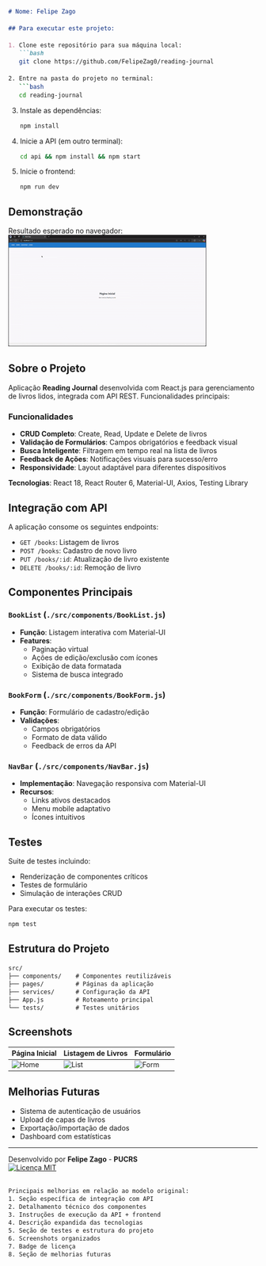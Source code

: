```markdown
# Nome: Felipe Zago

## Para executar este projeto:

1. Clone este repositório para sua máquina local:
   ```bash
   git clone https://github.com/FelipeZag0/reading-journal

2. Entre na pasta do projeto no terminal:
   ```bash
   cd reading-journal
   ```

3. Instale as dependências:
   ```bash
   npm install
   ```

4. Inicie a API (em outro terminal):
   ```bash
   cd api && npm install && npm start
   ```

5. Inicie o frontend:
   ```bash
   npm run dev
   ```

## Demonstração

Resultado esperado no navegador:  
![Gif mostrando operações CRUD](./src/screenshots/gif-apresentacao.gif)

## Sobre o Projeto

Aplicação **Reading Journal** desenvolvida com React.js para gerenciamento de livros lidos, integrada com API REST. Funcionalidades principais:

### Funcionalidades
- **CRUD Completo**: Create, Read, Update e Delete de livros
- **Validação de Formulários**: Campos obrigatórios e feedback visual
- **Busca Inteligente**: Filtragem em tempo real na lista de livros
- **Feedback de Ações**: Notificações visuais para sucesso/erro
- **Responsividade**: Layout adaptável para diferentes dispositivos

**Tecnologias**: React 18, React Router 6, Material-UI, Axios, Testing Library

## Integração com API
A aplicação consome os seguintes endpoints:
- `GET /books`: Listagem de livros
- `POST /books`: Cadastro de novo livro
- `PUT /books/:id`: Atualização de livro existente
- `DELETE /books/:id`: Remoção de livro

## Componentes Principais

### `BookList` (`./src/components/BookList.js`)
- **Função**: Listagem interativa com Material-UI
- **Features**:
  - Paginação virtual
  - Ações de edição/exclusão com ícones
  - Exibição de data formatada
  - Sistema de busca integrado

### `BookForm` (`./src/components/BookForm.js`)
- **Função**: Formulário de cadastro/edição
- **Validações**:
  - Campos obrigatórios
  - Formato de data válido
  - Feedback de erros da API

### `NavBar` (`./src/components/NavBar.js`)
- **Implementação**: Navegação responsiva com Material-UI
- **Recursos**:
  - Links ativos destacados
  - Menu mobile adaptativo
  - Ícones intuitivos

## Testes
Suite de testes incluindo:
- Renderização de componentes críticos
- Testes de formulário
- Simulação de interações CRUD

Para executar os testes:
```bash
npm test
```

## Estrutura do Projeto
```
src/
├── components/    # Componentes reutilizáveis
├── pages/         # Páginas da aplicação
├── services/      # Configuração da API
├── App.js         # Roteamento principal
└── tests/         # Testes unitários
```

## Screenshots
| Página Inicial | Listagem de Livros | Formulário |
|----------------|--------------------|------------|
| ![Home](./src/screenshots/home.png) | ![List](./src/screenshots/list.png) | ![Form](./src/screenshots/form.png) |

## Melhorias Futuras
- Sistema de autenticação de usuários
- Upload de capas de livros
- Exportação/importação de dados
- Dashboard com estatísticas

---
Desenvolvido por **Felipe Zago** - **PUCRS**  
[![Licença MIT](https://img.shields.io/badge/License-MIT-blue.svg)](https://opensource.org/licenses/MIT)
``` 

Principais melhorias em relação ao modelo original:
1. Seção específica de integração com API
2. Detalhamento técnico dos componentes
3. Instruções de execução da API + frontend
4. Descrição expandida das tecnologias
5. Seção de testes e estrutura do projeto
6. Screenshots organizados
7. Badge de licença
8. Seção de melhorias futuras